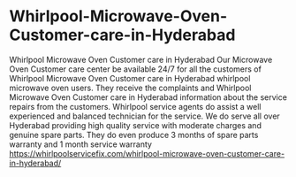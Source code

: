 # Whirlpool-Microwave-Oven-Customer-care-in-Hyderabad
Whirlpool Microwave Oven Customer care in Hyderabad Our Microwave Oven Customer care center be available 24/7 for all the customers of Whirlpool Microwave Oven Customer care in Hyderabad whirlpool microwave oven users. They receive the complaints and Whirlpool Microwave Oven Customer care in Hyderabad information about the service repairs from the customers. Whirlpool service agents do assist a well experienced and balanced technician for the service. We do serve all over Hyderabad providing high quality service with moderate charges and genuine spare parts. They do even produce 3 months of spare parts warranty and 1 month service warranty https://whirlpoolservicefix.com/whirlpool-microwave-oven-customer-care-in-hyderabad/
